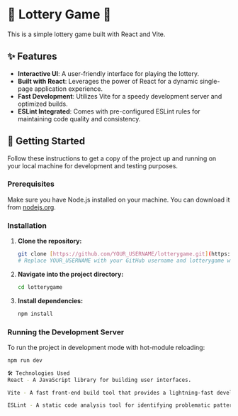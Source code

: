 # 🎲 Lottery Game 🎰

This is a simple lottery game built with React and Vite.

## ✨ Features

* **Interactive UI**: A user-friendly interface for playing the lottery.
* **Built with React**: Leverages the power of React for a dynamic single-page application experience.
* **Fast Development**: Utilizes Vite for a speedy development server and optimized builds.
* **ESLint Integrated**: Comes with pre-configured ESLint rules for maintaining code quality and consistency.

## 🚀 Getting Started

Follow these instructions to get a copy of the project up and running on your local machine for development and testing purposes.

### Prerequisites

Make sure you have Node.js installed on your machine. You can download it from [nodejs.org](https://nodejs.org/).

### Installation

1.  **Clone the repository:**

    ```bash
    git clone [https://github.com/YOUR_USERNAME/lotterygame.git](https://github.com/YOUR_USERNAME/lotterygame.git)
    # Replace YOUR_USERNAME with your GitHub username and lotterygame with your repository name
    ```

2.  **Navigate into the project directory:**

    ```bash
    cd lotterygame
    ```

3.  **Install dependencies:**

    ```bash
    npm install
    ```

### Running the Development Server

To run the project in development mode with hot-module reloading:

```bash
npm run dev

🛠️ Technologies Used
React - A JavaScript library for building user interfaces.

Vite - A fast front-end build tool that provides a lightning-fast development experience.

ESLint - A static code analysis tool for identifying problematic patterns found in JavaScript code.
